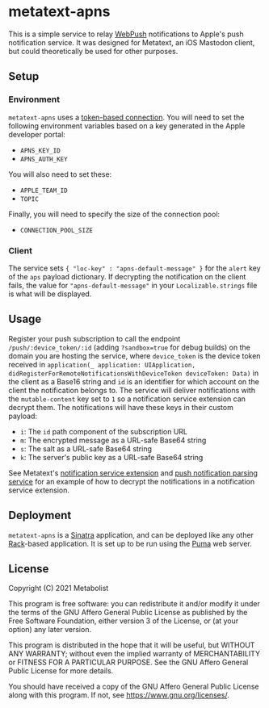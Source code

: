 # metatext-apns

This is a simple service to relay [WebPush](https://tools.ietf.org/html/rfc8030) notifications to Apple's push notification service. It was designed for Metatext, an iOS Mastodon client, but could theoretically be used for other purposes.

## Setup

### Environment

`metatext-apns` uses a [token-based connection](https://developer.apple.com/documentation/usernotifications/setting_up_a_remote_notification_server/establishing_a_token-based_connection_to_apns). You will need to set the following environment variables based on a key generated in the Apple developer portal:

* `APNS_KEY_ID`
* `APNS_AUTH_KEY`

You will also need to set these:

* `APPLE_TEAM_ID`
* `TOPIC`

Finally, you will need to specify the size of the connection pool:

* `CONNECTION_POOL_SIZE`

### Client

The service sets `{ "loc-key" : "apns-default-message" }` for the `alert` key of the `aps` payload dictionary. If decrypting the notification on the client fails, the value for `"apns-default-message"` in your `Localizable.strings` file is what will be displayed.

## Usage

Register your push subscription to call the endpoint `/push/:device_token/:id` (adding `?sandbox=true` for debug builds) on the domain you are hosting the service, where `device_token` is the device token received in `application(_ application: UIApplication, didRegisterForRemoteNotificationsWithDeviceToken deviceToken: Data)` in the client as a Base16 string and `id` is an identifier for which account on the client the notification belongs to. The service will deliver notifications with the `mutable-content` key set to `1` so a notification service extension can decrypt them. The notifications will have these keys in their custom payload:

* `i`: The `id` path component of the subscription URL
* `m`: The encrypted message as a URL-safe Base64 string
* `s`: The salt as a URL-safe Base64 string
* `k`: The server's public key as a URL-safe Base64 string

See Metatext's [notification service extension](https://github.com/metabolist/metatext/blob/main/Notification%20Service%20Extension/NotificationService.swift) and [push notification parsing service](https://github.com/metabolist/metatext/blob/main/ServiceLayer/Sources/ServiceLayer/Services/PushNotificationParsingService.swift) for an example of how to decrypt the notifications in a notification service extension.

## Deployment

`metatext-apns` is a [Sinatra](http://sinatrarb.com) application, and can be deployed like any other [Rack](https://github.com/rack/rack)-based application. It is set up to be run using the [Puma](https://puma.io) web server.

## License

Copyright (C) 2021 Metabolist

This program is free software: you can redistribute it and/or modify it under the terms of the GNU Affero General Public License as published by the Free Software Foundation, either version 3 of the License, or (at your option) any later version.

This program is distributed in the hope that it will be useful, but WITHOUT ANY WARRANTY; without even the implied warranty of MERCHANTABILITY or FITNESS FOR A PARTICULAR PURPOSE. See the GNU Affero General Public License for more details.

You should have received a copy of the GNU Affero General Public License along with this program. If not, see <https://www.gnu.org/licenses/>.
